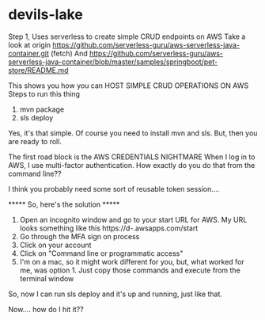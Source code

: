 # devils-lake

Step 1, Uses serverless to create simple CRUD endpoints on AWS
Take a look at origin	https://github.com/serverless-guru/aws-serverless-java-container.git (fetch)
And https://github.com/serverless-guru/aws-serverless-java-container/blob/master/samples/springboot/pet-store/README.md

This shows you how you can HOST SIMPLE CRUD OPERATIONS ON AWS
  Steps to run this thing
  1. mvn package
  2. sls deploy

Yes, it's that simple.  Of course you need to install mvn and sls.  But, then you are ready to roll.

The first road block is the AWS CREDENTIALS NIGHTMARE
When I log in to AWS, I use multi-factor authentication.
How exactly do you do that from the command line??

I think you probably need some sort of reusable token session....

***** So, here's the solution *****
  1. Open an incognito window and go to your start URL for AWS.  My URL looks something like this https://d-<???????>.awsapps.com/start
  2. Go through the MFA sign on process
  3. Click on your account
  4. Click on "Command line or programmatic access"
  5. I'm on a mac, so it might work different for you, but, what worked for me, was option 1.  Just copy those commands and execute from the terminal window

So, now I can run sls deploy and it's up and running, just like that.

Now.... how do I hit it??

